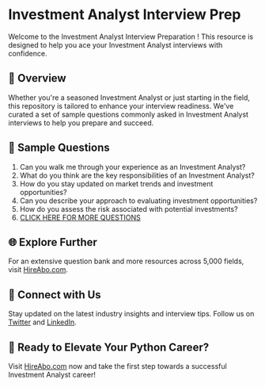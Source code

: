 # Investment Analyst Interview Prep

Welcome to the Investment Analyst Interview Preparation ! This resource is designed to help you ace your Investment Analyst interviews with confidence.

## 🚀 Overview

Whether you're a seasoned Investment Analyst or just starting in the field, this repository is tailored to enhance your interview readiness. We've curated a set of sample questions commonly asked in Investment Analyst interviews to help you prepare and succeed.

## 📝 Sample Questions

1. Can you walk me through your experience as an Investment Analyst?
2. What do you think are the key responsibilities of an Investment Analyst?
3. How do you stay updated on market trends and investment opportunities?
4. Can you describe your approach to evaluating investment opportunities?
5. How do you assess the risk associated with potential investments?
6. [CLICK HERE FOR MORE QUESTIONS](https://hireabo.com/job/1_4_30/Investment%20Analyst)

## 🌐 Explore Further

For an extensive question bank and more resources across 5,000 fields, visit [HireAbo.com](https://www.hireabo.com).

## 📱 Connect with Us

Stay updated on the latest industry insights and interview tips. Follow us on [Twitter](https://twitter.com/hireabo) and [LinkedIn](https://www.linkedin.com/in/hire-abo-3609972a8/).

## 🚀 Ready to Elevate Your Python Career?

Visit [HireAbo.com](https://www.hireabo.com) now and take the first step towards a successful Investment Analyst career!